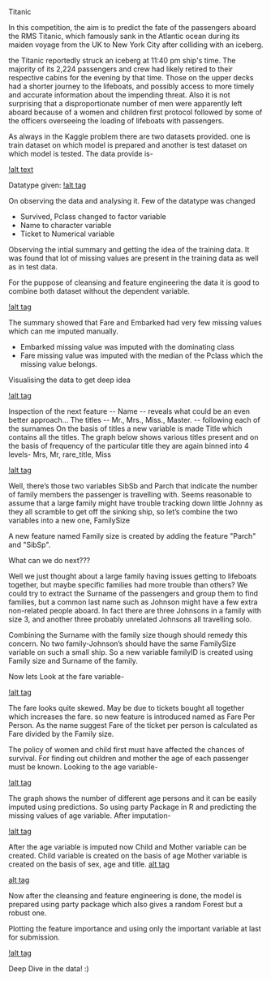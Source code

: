 Titanic

In this competition, the aim is to predict the fate of the passengers aboard the RMS Titanic, which famously sank in the Atlantic ocean during its maiden voyage from the UK to New York City after colliding with an iceberg.

the Titanic reportedly struck an iceberg at 11:40 pm ship's time. The majority of its 2,224 passengers and crew had likely retired to their respective cabins for the evening by that time. Those on the upper decks had a shorter journey to the lifeboats, and possibly access to more timely and accurate information about the impending threat. Also it is not surprising that a disproportionate number of men were apparently left aboard because of a women and children first protocol followed by some of the officers overseeing the loading of lifeboats with passengers.

As always in the Kaggle problem there are two datasets provided. one is train dataset on which model is prepared and another is test dataset on which model is tested. The data provide is-

[!alt text](https://github.com/thefiercedemon/kaggle-/blob/master/titanic/data.PNG)

Datatype given: 
[!alt tag](https://github.com/thefiercedemon/kaggle-/blob/master/titanic/data%20type.PNG)

On observing the data and analysing it. Few of the datatype was changed
- Survived, Pclass changed to factor variable
- Name to character variable
- Ticket to Numerical variable

Observing the intial summary and getting the idea of the training data. It was found that lot of missing values are present in the training data as well as in test data.

For the puppose of cleansing and feature engineering the data it is good to combine both dataset without the dependent variable.

[!alt tag](https://github.com/thefiercedemon/kaggle-/blob/master/titanic/summary.PNG)

The summary showed that Fare and Embarked had very few missing values which can me imputed manually.
- Embarked missing value was imputed with the dominating class
- Fare missing value was imputed with the median of the Pclass which the missing value belongs.

Visualising the data to get deep idea

[!alt tag](https://github.com/thefiercedemon/kaggle-/blob/master/titanic/visual.png)

Inspection of the next feature -- Name -- reveals what could be an even better approach...
The titles -- Mr., Mrs., Miss., Master. -- following each of the surnames
On the basis of titles a new variable is made Title which contains all the titles.
The graph below shows various titles present and on the basis of frequency of the particular title they are again binned into 4 levels-
    Mrs, Mr, rare_title, Miss
    
[!alt tag](https://github.com/thefiercedemon/kaggle-/blob/master/titanic/Title_count.png)

Well, there’s those two variables SibSb and Parch that indicate the number of family members the passenger is travelling with. Seems reasonable to assume that a large family might have trouble tracking down little Johnny as they all scramble to get off the sinking ship, so let’s combine the two variables into a new one, FamilySize

A new feature named Family size is created by adding the feature "Parch" and "SibSp".

What can we do next???

Well we just thought about a large family having issues getting to lifeboats together, but maybe specific families had more trouble than others? We could try to extract the Surname of the passengers and group them to find families, but a common last name such as Johnson might have a few extra non-related people aboard. In fact there are three Johnsons in a family with size 3, and another three probably unrelated Johnsons all travelling solo.

Combining the Surname with the family size though should remedy this concern. No two family-Johnson’s should have the same FamilySize variable on such a small ship. So a new variable familyID is created using Family size and Surname of the family.

Now lets Look at the fare variable-

[!alt tag](https://github.com/thefiercedemon/kaggle-/blob/master/titanic/fare_freq.png)

The fare looks quite skewed. May be due to tickets bought all together which increases the fare.
so new feature is introduced named as Fare Per Person. As the name suggest Fare of the ticket per person is calculated as Fare divided by the Family size.

The policy of women and child first must have affected the chances of survival.
For finding out children and mother the age of each passenger must be known. Looking to the age variable-

[!alt tag](https://github.com/thefiercedemon/kaggle-/blob/master/titanic/age-count.png)

The graph shows the number of different age persons and it can be easily imputed using predictions. So using party Package in R and predicting the missing values of age variable.
After imputation-

[!alt tag](https://github.com/thefiercedemon/kaggle-/blob/master/titanic/imputedage-freq.png)

After the age variable is imputed now Child and Mother variable can be created.
Child variable is created on the basis of age
Mother variable is created on the basis of sex, age and title.
[alt tag](https://github.com/thefiercedemon/kaggle-/blob/master/titanic/child.png)

[alt tag](https://github.com/thefiercedemon/kaggle-/blob/master/titanic/mother.png)


Now after the cleansing and feature engineering is done, the model is prepared using party package which also gives a random Forest but a robust one.

Plotting the feature importance and using only the important variable at last for submission.

[!alt tag](https://github.com/thefiercedemon/kaggle-/blob/master/titanic/variable_importance.png)

Deep Dive in the data! :)







